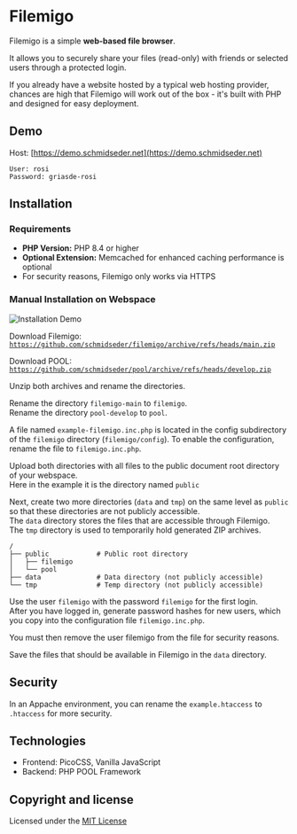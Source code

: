 # Filemigo
Filemigo is a simple **web-based file browser**.

It allows you to securely share your files (read-only) with friends or selected users through a protected login.

If you already have a website hosted by a typical web hosting provider, chances are high that
Filemigo will work out of the box - it's built with PHP and designed for easy deployment.

## Demo

Host: [https://demo.schmidseder.net](https://demo.schmidseder.net)  

    User: rosi
    Password: griasde-rosi

## Installation
### Requirements
- **PHP Version:** PHP 8.4 or higher
- **Optional Extension:** Memcached for enhanced caching performance is optional
- For security reasons, Filemigo only works via HTTPS

### Manual Installation on Webspace

![Installation Demo](https://demo.schmidseder.net/filemigo-demo-animation.apng)

Download Filemigo:  
[`https://github.com/schmidseder/filemigo/archive/refs/heads/main.zip`](https://github.com/schmidseder/filemigo/archive/refs/heads/main.zip)

Download POOL:  
[`https://github.com/schmidseder/pool/archive/refs/heads/develop.zip`](https://github.com/schmidseder/pool/archive/refs/heads/develop.zip)

Unzip both archives and rename the directories.

Rename the directory `filemigo-main` to `filemigo`.  
Rename the directory `pool-develop` to `pool`.

A file named `example-filemigo.inc.php` is located in the config subdirectory of the `filemigo` directory (`filemigo/config`).
To enable the configuration, rename the file to `filemigo.inc.php`.


Upload both directories with all files to the public document root directory of your webspace.  
Here in the example it is the directory named `public`

Next, create two more directories (`data` and `tmp`) on the same level as `public` so that these directories are not publicly accessible.  
The `data` directory stores the files that are accessible through Filemigo.  
The `tmp` directory is used to temporarily hold generated ZIP archives.

```
/                       
├── public            # Public root directory 
│   ├── filemigo
│   └── pool
├── data              # Data directory (not publicly accessible)                 
└── tmp               # Temp directory (not publicly accessible)  
```

Use the user `filemigo` with the password `filemigo` for the first login.  
After you have logged in, generate password hashes for new users, which you copy into the configuration file `filemigo.inc.php`.

You must then remove the user filemigo from the file for security reasons.

Save the files that should be available in Filemigo in the `data` directory.

## Security
In an Appache environment, you can rename the `example.htaccess` to `.htaccess` for more security.

## Technologies
- Frontend: PicoCSS, Vanilla JavaScript
- Backend: PHP POOL Framework

## Copyright and license
Licensed under the [MIT License](LICENSE)